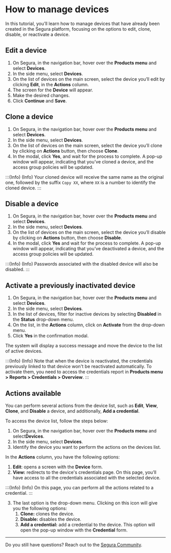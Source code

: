 # How to manage devices

In this tutorial, you’ll learn how to manage devices that have already been created in the Segura platform, focusing on the options to edit, clone, disable, or reactivate a device.

## Edit a device

1. On Segura, in the navigation bar, hover over the **Products menu** and select **Devices**.
2. In the side menu, select **Devices**.
3. On the list of devices on the main screen, select the device you’ll edit by clicking **Edit**, in the **Actions** column.
4. The screen for the **Device** will appear.
5. Make the desired changes. 
6. Click **Continue** and **Save**.

## Clone a device

1. On Segura, in the navigation bar, hover over the **Products menu** and select **Devices**.
2. In the side menu, select **Devices**. 
3. On the list of devices on the main screen, select the device you’ll clone by clicking on **Actions** button, then choose **Clone**. 
4. In the modal, click **Yes**, and wait for the process to complete. A pop-up window will appear, indicating that you’ve cloned a device, and the access group policies will be updated.

:::(Info) (Info)
Your cloned device will receive the same name as the original one, followed by the suffix  `Copy XX`,  where `XX` is a number to identify the cloned device. 
:::

## Disable a device

1. On Segura, in the navigation bar, hover over the **Products menu** and select **Devices**. 
2. In the side menu, select **Devices**. 
3. On the list of devices on the main screen, select the device you’ll disable by clicking on **Actions** button, then choose **Disable**. 
4. In the modal, click **Yes** and wait for the process to complete. A pop-up window will appear, indicating that you’ve deactivated a device, and the access group policies will be updated.

:::(Info) (Info)
Passwords associated with the disabled device will also be disabled.
:::

## Activate a previously inactivated device

1. On Segura, in the navigation bar, hover over the **Products menu** and select **Devices**.
2. In the side menu, select **Devices**.
3. In the list of devices, filter for inactive devices by selecting **Disabled** in the **Status** drop-down menu.
4. On the list, in the **Actions** column, click on **Activate** from the drop-down menu.
5. Click **Yes** in the confirmation modal.

The system will display a success message and move the device to the list of active devices.

:::(Info) (Info)
Note that when the device is reactivated, the credentials previously linked to that device won't be reactivated automatically. To activate them, you need to access the credentials report in **Products menu > Reports > Credentials > Overview**.
:::

## Actions available
You can perform several actions from the device list, such as **Edit**, **View**, **Clone**, and **Disable** a device, and additionally, **Add a credential**.

To access the device list, follow the steps below:

1. On Segura, in the navigation bar, hover over the **Products menu** and select**Devices**.
2. In the side menu, select **Devices**.
3. Identify the device you want to perform the actions on the devices list.

In the **Actions** column, you have the following options:

1. **Edit**: opens a screen with the **Device** form. 
2. **View:** redirects to the device's credentials page. On this page, you’ll have access to all the credentials associated with the selected device.

:::(Info) (Info)
On this page, you can perform all the actions related to a credential. 
:::

3. The last option is the drop-down menu. Clicking on this icon will give you the following options:
    1. **Clone:** clones the device.
    2. **Disable:** disables the device.
    3. **Add a credential:** add a credential to the device. This option will open the pop-up window with the **Credential** form. 

***

Do you still have questions? Reach out to the [Segura Community](https://community.Segura.io/).
